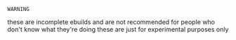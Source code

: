 `WARNING`

these are incomplete ebuilds and are not recommended for people who don't know what they're doing
these are just for experimental purposes only 
